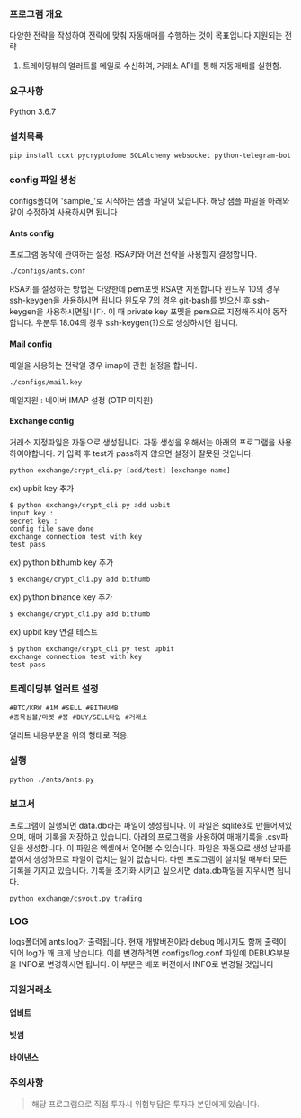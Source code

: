 ### 프로그램 개요
다양한 전략을 작성하여 전략에 맞춰 자동매매를 수행하는 것이 목표입니다
지원되는 전략
1. 트레이딩뷰의 얼러트를 메일로 수신하여, 거래소 API를 통해 자동매매를 실현함.


### 요구사항
Python 3.6.7



### 설치목록

~~~
pip install ccxt pycryptodome SQLAlchemy websocket python-telegram-bot
~~~



### config 파일 생성
configs폴더에 'sample_'로 시작하는 샘플 파일이 있습니다.
해당 샘플 파일을 아래와 같이 수정하여 사용하시면 됩니다

#### Ants config
프로그램 동작에 관여하는 설정. RSA키와 어떤 전략을 사용할지 결정합니다.
~~~
./configs/ants.conf
~~~
RSA키를 설정하는 방법은 다양한데 pem포멧 RSA만 지원합니다
윈도우 10의 경우 ssh-keygen을 사용하시면 됩니다
윈도우 7의 경우 git-bash를 받으신 후 ssh-keygen을 사용하시면됩니다. 이 때 private key 포멧을 pem으로 지정해주셔야 동작합니다.
우분투 18.04의 경우 ssh-keygen(?)으로 생성하시면 됩니다.

#### Mail config
메일을 사용하는 전략일 경우 imap에 관한 설정을 합니다.
~~~
./configs/mail.key
~~~
메일지원 : 네이버 IMAP 설정 (OTP 미지원)

#### Exchange config
거래소 지정파일은 자동으로 생성됩니다. 자동 생성을 위해서는 아래의 프로그램을 사용하여야합니다.
키 입력 후 test가 pass하지 않으면 설정이 잘못된 것입니다.
~~~
python exchange/crypt_cli.py [add/test] [exchange name]
~~~

ex) upbit key 추가
~~~
$ python exchange/crypt_cli.py add upbit
input key :
secret key :
config file save done
exchange connection test with key
test pass
~~~

ex) python bithumb key 추가
~~~
$ exchange/crypt_cli.py add bithumb
~~~

ex) python binance key 추가
~~~
$ exchange/crypt_cli.py add bithumb
~~~

ex) upbit key 연결 테스트
~~~
$ python exchange/crypt_cli.py test upbit
exchange connection test with key
test pass
~~~


### 트레이딩뷰 얼러트 설정

~~~
#BTC/KRW #1M #SELL #BITHUMB
#종목심볼/마켓 #봉 #BUY/SELL타입 #거래소
~~~
얼러트 내용부분을 위의 형태로 적용.


### 실행

~~~
python ./ants/ants.py
~~~

### 보고서
프로그램이 실행되면 data.db라는 파일이 생성됩니다. 이 파일은 sqlite3로 만들어져있으며, 매매 기록을 저장하고 있습니다.
아래의 프로그램을 사용하여 매매기록을 .csv파일을 생성합니다. 이 파일은 엑셀에서 열어볼 수 있습니다.
파일은 자동으로 생성 날짜를 붙여서 생성하므로 파일이 겹치는 일이 없습니다. 다만 프로그램이 설치될 때부터 모든 기록을 가지고 있습니다.
기록을 초기화 시키고 싶으시면 data.db파일을 지우시면 됩니다.

~~~
python exchange/csvout.py trading
~~~


### LOG
logs폴더에 ants.log가 출력됩니다. 현재 개발버젼이라 debug 메시지도 함께 출력이 되어 log가 꽤 크게 남습니다.
이를 변경하려면 configs/log.conf 파일에 DEBUG부분을 INFO로 변경하시면 됩니다. 이 부분은 배포 버젼에서 INFO로 변경될 것입니다


### 지원거래소

#### 업비트
#### 빗썸
#### 바이낸스


### 주의사항

> 해당 프로그램으로 직접 투자시 위험부담은 투자자 본인에게 있습니다.
